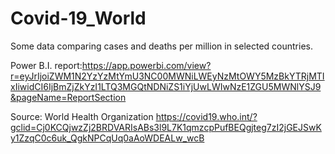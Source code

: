 # Covid-19_World

Some data comparing cases and deaths per million in selected countries. 

Power B.I. report:https://app.powerbi.com/view?r=eyJrIjoiZWM1N2YzYzMtYmU3NC00MWNiLWEyNzMtOWY5MzBkYTRjMTIxIiwidCI6IjBmZjZkYzI1LTQ3MGQtNDNiZS1iYjUwLWIwNzE1ZGU5MWNlYSJ9&pageName=ReportSection

Source: World Health Organization https://covid19.who.int/?gclid=Cj0KCQjwzZj2BRDVARIsABs3l9L7K1qmzcpPufBEQgjteg7zI2jGEJSwKy1ZzqC0c6uk_QgkNPCqUq0aAoWDEALw_wcB
